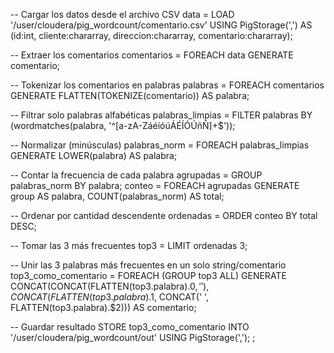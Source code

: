 -- Cargar los datos desde el archivo CSV
data = LOAD '/user/cloudera/pig_wordcount/comentario.csv' 
    USING PigStorage(',') 
    AS (id:int, cliente:chararray, direccion:chararray, comentario:chararray);

-- Extraer los comentarios
comentarios = FOREACH data GENERATE comentario;

-- Tokenizar los comentarios en palabras
palabras = FOREACH comentarios GENERATE FLATTEN(TOKENIZE(comentario)) AS palabra;

-- Filtrar solo palabras alfabéticas
palabras_limpias = FILTER palabras BY (wordmatches(palabra, '^[a-zA-ZáéíóúÁÉÍÓÚñÑ]+$'));

-- Normalizar (minúsculas)
palabras_norm = FOREACH palabras_limpias GENERATE LOWER(palabra) AS palabra;

-- Contar la frecuencia de cada palabra
agrupadas = GROUP palabras_norm BY palabra;
conteo = FOREACH agrupadas GENERATE group AS palabra, COUNT(palabras_norm) AS total;

-- Ordenar por cantidad descendente
ordenadas = ORDER conteo BY total DESC;

-- Tomar las 3 más frecuentes
top3 = LIMIT ordenadas 3;

-- Unir las 3 palabras más frecuentes en un solo string/comentario
top3_como_comentario = FOREACH (GROUP top3 ALL) GENERATE CONCAT(CONCAT(FLATTEN(top3.palabra).$0, ' '), CONCAT(FLATTEN(top3.palabra).$1, CONCAT(' ', FLATTEN(top3.palabra).$2))) AS comentario;

-- Guardar resultado
STORE top3_como_comentario INTO '/user/cloudera/pig_wordcount/out' USING PigStorage(',');
;


